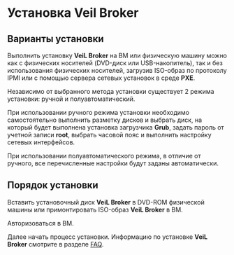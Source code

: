 # Установка Veil Broker

## Варианты установки

Выполнить установку **VeiL Broker** на ВМ или физическую машину можно как с физических носителей (DVD-диск или USB-накопитель), 
так и без использования физических носителей, загрузив ISO-образ по протоколу IPMI или с 
помощью сервера сетевых установок в среде **PXE**.

Независимо от выбранного метода установки существует 2 режима установки: ручной и 
полуавтоматический.

При использовании ручного режима установки необходимо самостоятельно выполнить 
разметку дисков и выбрать диск, на который будет выполнена установка загрузчика **Grub**, задать пароль от учетной 
записи **root**, выбрать часовой пояс и выполнить настройку сетевых интерфейсов.

При использовании полуавтоматического режима, в отличие от ручного, все перечисленные 
настройки будут заданы автоматически.

## Порядок установки 

Вставить установочный диск **VeiL Broker** в DVD-ROM физической машины или примонтировать ISO-образ **VeiL Broker** в ВМ.

Авторизоваться в ВМ. 

Далее начать процесс установки. Информацию по установке **VeiL Broker** смотрите в разделе [FAQ](../../faq/install/install_step4.md).
